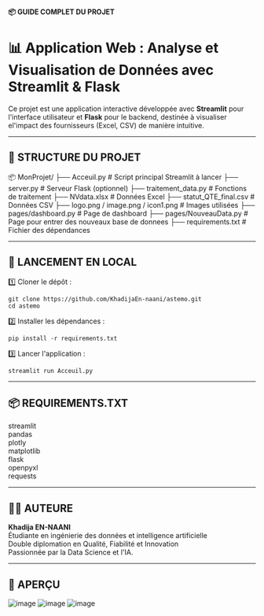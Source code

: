 
**📦 GUIDE COMPLET DU PROJET**


# 📊 Application Web : Analyse et Visualisation de Données avec Streamlit & Flask

Ce projet est une application interactive développée avec **Streamlit** pour l'interface utilisateur et **Flask** pour le backend, destinée à visualiser el'impact des fournisseurs (Excel, CSV) de manière intuitive.

------------------------------
📁 STRUCTURE DU PROJET
------------------------------
📦 MonProjet/
├── Acceuil.py                # Script principal Streamlit à lancer
├── server.py                 # Serveur Flask (optionnel)
├── traitement_data.py        # Fonctions de traitement
├── NVdata.xlsx               # Données Excel
├── statut_QTE_final.csv      # Données CSV
├── logo.png / image.png / icon1.png  # Images utilisées
├── pages/dashboard.py                    # Page de dashboard
├── pages/NouveauData.py                  # Page pour entrer des nouveaux base de donnees
├── requirements.txt          # Fichier des dépendances

------------------------------
🚀 LANCEMENT EN LOCAL
------------------------------
1️⃣ Cloner le dépôt :

    git clone https://github.com/KhadijaEn-naani/astemo.git
    cd astemo

2️⃣ Installer les dépendances :

    pip install -r requirements.txt

3️⃣ Lancer l'application :

    streamlit run Acceuil.py

------------------------------
📦 REQUIREMENTS.TXT
------------------------------
streamlit  
pandas  
plotly  
matplotlib  
flask  
openpyxl  
requests  

------------------------------
🧑‍💻 AUTEURE
------------------------------
**Khadija EN-NAANI**  
Étudiante en ingénierie des données et intelligence artificielle  
Double diplomation en Qualité, Fiabilité et Innovation  
Passionnée par la Data Science et l'IA.

------------------------------
📸 APERÇU
------------------------------
![image](https://github.com/user-attachments/assets/1523ab86-cd6f-4617-8fee-259d4f3f61ac)
![image](https://github.com/user-attachments/assets/b6e69c70-43f0-4b1d-9f36-7f628bc7267d)
![image](https://github.com/user-attachments/assets/3022346b-21a6-4fc1-98b4-7bbb6ae49c51)

